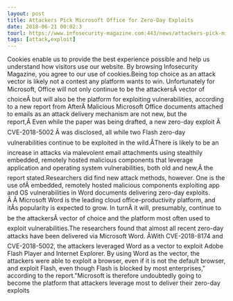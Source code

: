 ```yaml
---
layout: post
title: Attackers Pick Microsoft Office for Zero-Day Exploits
date: 2018-06-21 00:02:3
tourl: https://www.infosecurity-magazine.com:443/news/attackers-pick-microsoft-office/
tags: [attack,exploit]
---
```

Cookies enable us to provide the best experience possible and help us understand how visitors use our website. By browsing Infosecurity Magazine, you agree to our use of cookies.Being top choice as an attack vector is likely not a contest any platform wants to win. Unfortunately for Microsoft, Office will not only continue to be the attackersÂ vector of choiceÂ but will also be the platform for exploiting vulnerabilities, according to a new report from AfterÂ Malicious Microsoft Office documents attached to emails as an attack delivery mechanism are not new, but the report,Â Even while the paper was being drafted, a new zero-day exploit Â CVE-2018-5002 Â was disclosed, all while two Flash zero-day vulnerabilities continue to be exploited in the wild.ÂThere is likely to be an increase in attacks via malevolent email attachments using stealthily embedded, remotely hosted malicious components that leverage application and operating system vulnerabilities, both old and new,Â the report stated.Researchers did find new attack methods, however. One is the use ofÂ embedded, remotely hosted malicious components exploiting app and OS vulnerabilities in Word documents delivering zero-day exploits. Â Â Microsoft Word is the leading cloud office-productivity platform, and itÂs popularity is expected to grow. In turnÂ it will, presumably, continue to be the attackersÂ vector of choice and the platform most often used to exploit vulnerabilities.The researchers found that almost all recent zero-day attacks have been delivered via Microsoft Word. ÂWith CVE-2018-8174 and CVE-2018-5002, the attackers leveraged Word as a vector to exploit Adobe Flash Player and Internet Explorer. By using Word as the vector, the attackers were able to exploit a browser, even if it is not the default browser, and exploit Flash, even though Flash is blocked by most enterprises," according to the report."Microsoft is therefore undoubtedly going to become the platform that attackers leverage most to deliver their zero-day exploits
